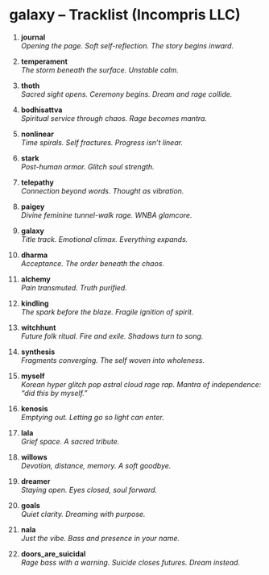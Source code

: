# galaxy – Tracklist (Incompris LLC)

1. **journal**  
   _Opening the page. Soft self-reflection. The story begins inward._

2. **temperament**  
   _The storm beneath the surface. Unstable calm._

3. **thoth**  
   _Sacred sight opens. Ceremony begins. Dream and rage collide._

4. **bodhisattva**  
   _Spiritual service through chaos. Rage becomes mantra._

5. **nonlinear**  
   _Time spirals. Self fractures. Progress isn’t linear._

6. **stark**  
   _Post-human armor. Glitch soul strength._

7. **telepathy**  
   _Connection beyond words. Thought as vibration._

8. **paigey**  
   _Divine feminine tunnel-walk rage. WNBA glamcore._

9. **galaxy**  
   _Title track. Emotional climax. Everything expands._

10. **dharma**  
    _Acceptance. The order beneath the chaos._

11. **alchemy**  
    _Pain transmuted. Truth purified._

12. **kindling**  
    _The spark before the blaze. Fragile ignition of spirit._

13. **witchhunt**  
    _Future folk ritual. Fire and exile. Shadows turn to song._

14. **synthesis**  
    _Fragments converging. The self woven into wholeness._

15. **myself**  
    _Korean hyper glitch pop astral cloud rage rap. Mantra of independence: “did this by myself.”_

16. **kenosis**  
    _Emptying out. Letting go so light can enter._

17. **lala**  
    _Grief space. A sacred tribute._

18. **willows**  
    _Devotion, distance, memory. A soft goodbye._

19. **dreamer**  
    _Staying open. Eyes closed, soul forward._

20. **goals**  
    _Quiet clarity. Dreaming with purpose._

21. **nala**  
    _Just the vibe. Bass and presence in your name._

22. **doors_are_suicidal**  
    _Rage bass with a warning. Suicide closes futures. Dream instead._